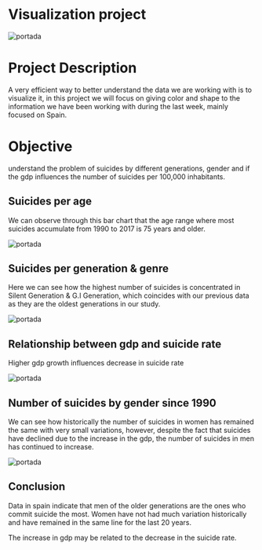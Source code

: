 # Visualization project

![portada](https://github.com/Manuelzerpadl/Proyecto-Viz/blob/a7118a75d012f49c547c11c596f5fd84206bd108/Img/manipulacion-de-data-con-pandas.jpeg)

# Project Description

A very efficient way to better understand the data we are working with is to visualize it, in this project we will focus on giving color and shape to the information we have been working with during the last week, mainly focused on Spain.

# Objective

understand the problem of suicides by different generations, gender and if the gdp influences the number of suicides per 100,000 inhabitants.

## Suicides per age

We can observe through this bar chart that the age range where most suicides accumulate from 1990 to 2017 is 75 years and older. 

![portada](https://github.com/Manuelzerpadl/Proyecto-Viz/blob/4d5a320761bb0655c9645a639a90f46c8807b7a9/Img/suicidesper100k.png)


## Suicides per generation & genre

Here we can see how the highest number of suicides is concentrated in Silent Generation & G.I Generation, which coincides with our previous data as they are the oldest generations in our study.

![portada](https://github.com/Manuelzerpadl/Proyecto-Viz/blob/4d5a320761bb0655c9645a639a90f46c8807b7a9/Img/suicidespergeneration.png)

## Relationship between gdp and suicide rate

Higher gdp growth influences decrease in suicide rate

![portada](https://github.com/Manuelzerpadl/Proyecto-Viz/blob/4d5a320761bb0655c9645a639a90f46c8807b7a9/Img/suicidesrates.png)

## Number of suicides by gender since 1990

We can see how historically the number of suicides in women has remained the same with very small variations, however, despite the fact that suicides have declined due to the increase in the gdp, the number of suicides in men has continued to increase.

![portada](https://github.com/Manuelzerpadl/Proyecto-Viz/blob/4d5a320761bb0655c9645a639a90f46c8807b7a9/Img/suicidesperyeargenre.png)

## Conclusion

Data in spain indicate that men of the older generations are the ones who commit suicide the most. Women have not had much variation historically and have remained in the same line for the last 20 years.

The increase in gdp may be related to the decrease in the suicide rate.
